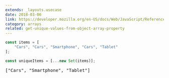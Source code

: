 ```yaml
---
extends: _layouts.usecase
date: 2018-03-06
link: https://developer.mozilla.org/en-US/docs/Web/JavaScript/Reference/Global_Objects/Set
category: arrays
related: get-unique-values-from-object-array-property
---
```



```javascript
const items = [
    "Cars", "Cars", "Smartphone", "Cars", "Tablet"
];

const uniqueItems = [...new Set(items)];
```

<pre class="output">["Cars", "Smartphone", "Tablet"]</pre>
